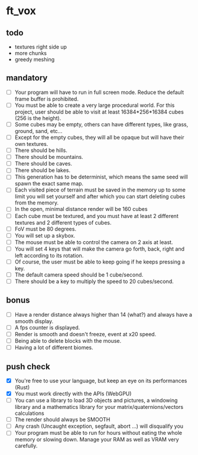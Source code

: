 # ft_vox

## todo

- textures right side up
- more chunks
- greedy meshing

## mandatory

- [ ] Your program will have to run in full screen mode. Reduce the default frame buffer
is prohibited.
- [ ] You must be able to create a very large procedural world. For this project, user should
be able to visit at least 16384\*256\*16384 cubes (256 is the height).
- [ ] Some cubes may be empty, others can have different types, like grass, ground, sand,
etc...
- [ ] Except for the empty cubes, they will all be opaque but will have their own textures.
- [ ] There should be hills.
- [ ] There should be mountains.
- [ ] There should be caves.
- [ ] There should be lakes.
- [ ] This generation has to be determinist, which means the same seed will spawn the exact same map.
- [ ] Each visited piece of terrain must be saved in the memory up to some limit you will set yourself and after which you can start deleting cubes from the memory.
- [ ] In the open, minimal distance render will be 160 cubes
- [ ] Each cube must be textured, and you must have at least 2 different textures and 2 different types of cubes.
- [ ] FoV must be 80 degrees.
- [ ] You will set up a skybox.
- [ ] The mouse must be able to control the camera on 2 axis at least.
- [ ] You will set 4 keys that will make the camera go forth, back, right and left according to its rotation.
- [ ] Of course, the user must be able to keep going if he keeps pressing a key.
- [ ] The default camera speed should be 1 cube/second.
- [ ] There should be a key to multiply the speed to 20 cubes/second.

## bonus
- [ ] Have a render distance always higher than 14 (what?) and always have a smooth display.
- [ ] A fps counter is displayed.
- [ ] Render is smooth and doesn't freeze, event at x20 speed.
- [ ] Being able to delete blocks with the mouse.
- [ ] Having a lot of different biomes.

## push check

- [x] You're free to use your language, but keep an eye on its performances (Rust)
- [x] You must work directly with the APIs (WebGPU)
- [ ] You can use a library to load 3D objects and pictures, a windowing library and a mathematics library for your matrix/quaternions/vectors calculations
- [ ] The render should always be SMOOTH
- [ ] Any crash (Uncaught exception, segfault, abort ...) will disqualify you
- [ ] Your program must be able to run for hours without eating the whole memory or slowing down. Manage your RAM as well as VRAM very carefully.
